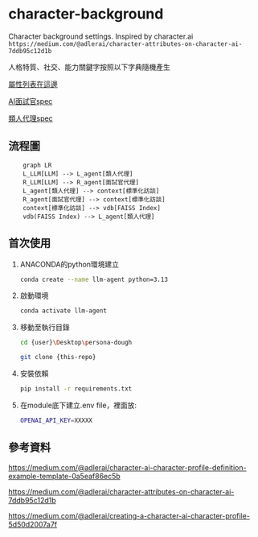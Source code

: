 # character-background
Character background settings. Inspired by character.ai
`https://medium.com/@adlerai/character-attributes-on-character-ai-7ddb95c12d1b`
 
人格特質、社交、能力關鍵字按照以下字典隨機產生

[屬性列表在這邊](personality_dic.md)

[AI面試官spec](interviewer_spec.md)

[類人代理spec](humanoid_spec.md)

## 流程圖
```mermaid
    graph LR
    L_LLM[LLM] --> L_agent[類人代理]
    R_LLM[LLM] --> R_agent[面試官代理]
    L_agent[類人代理] --> context[標準化訪談]
    R_agent[面試官代理] --> context[標準化訪談]
    context[標準化訪談] --> vdb[FAISS Index]
    vdb(FAISS Index) --> L_agent[類人代理]
```
## 首次使用

1. ANACONDA的python環境建立

    ```bash
    conda create --name llm-agent python=3.13
    ```

2. 啟動環境

    ```bash
    conda activate llm-agent
    ```

3. 移動至執行目錄

    ```bash
    cd {user}\Desktop\persona-dough
    ```

    ```bash
    git clone {this-repo}
    ```

4. 安裝依賴

    ```bash
    pip install -r requirements.txt
    ```

2. 在module底下建立.env file，裡面放:

    ```bash
    OPENAI_API_KEY=XXXXX
    ```

## 參考資料
https://medium.com/@adlerai/character-ai-character-profile-definition-example-template-0a5eaf86ec5b

https://medium.com/@adlerai/character-attributes-on-character-ai-7ddb95c12d1b

https://medium.com/@adlerai/creating-a-character-ai-character-profile-5d50d2007a7f
